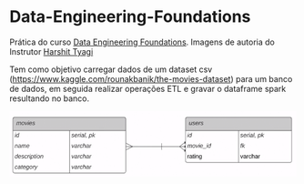 # Data-Engineering-Foundations

Prática do curso [Data Engineering Foundations](https://www.linkedin.com/learning/data-engineering-foundations).
Imagens de autoria do Instrutor [Harshit Tyagi](https://www.linkedin.com/in/tyagiharshit)

Tem como objetivo carregar dados de um dataset csv (https://www.kaggle.com/rounakbanik/the-movies-dataset) para um banco de dados, em seguida realizar operações ETL e gravar o dataframe spark resultando no banco.

![Schema](imgs/schema.PNG)
